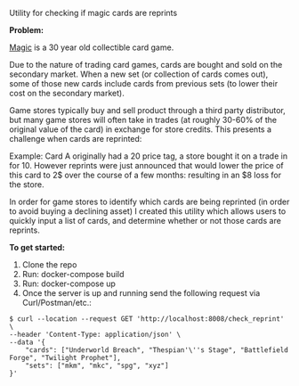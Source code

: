 Utility for checking if magic cards are reprints

**Problem:**

[Magic](https://en.wikipedia.org/wiki/Magic:_The_Gathering) is a 30 year old collectible card game. 

Due to the nature of trading card games, cards are bought and sold on the secondary market. When a new set (or collection of cards comes out), some of those new cards include cards from previous sets (to lower their cost on the secondary market).

Game stores typically buy and sell product through a third party distributor, but many game stores will often take in trades (at roughly 30-60% of the original value of the card) in exchange for store credits. This presents a challenge when cards are reprinted:

Example: Card A originally had a 20 price tag, a store bought it on a trade in for 10. However reprints were just announced that would lower the price of this card to 2$ over the course of a few months: resulting in an $8 loss for the store. 

In order for game stores to identify which cards are being reprinted (in order to avoid buying a declining asset) I created this utility which allows users to quickly input a list of cards, and determine whether or not those cards are reprints.

**To get started:**
1. Clone the repo
2. Run: docker-compose build
3. Run: docker-compose up
4. Once the server is up and running send the following request via Curl/Postman/etc.:
```
$ curl --location --request GET 'http://localhost:8008/check_reprint' \
--header 'Content-Type: application/json' \
--data '{
    "cards": ["Underworld Breach", "Thespian'\''s Stage", "Battlefield Forge", "Twilight Prophet"],
    "sets": ["mkm", "mkc", "spg", "xyz"]
}'
```
